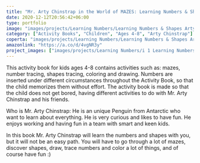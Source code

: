 ```yaml
---
title: "Mr. Arty Chinstrap in the World of MAZES: Learning Numbers & Shapes"
date: 2020-12-12T20:56:42+06:00
type: portfolio
image: "images/projects/Learning Numbers/Learning Numbers & Shapes Arty Chinstrap.jpg"
category: ["Activity Books", "Children", "Ages 4-8", "Arty Chinstrap"]
coperta: "images/projects/Learning Numbers/Learning Numbers & Shapes Arty Chinstrap.jpg"
amazonlink: "https://a.co/d/4vgNR3y"
project_images: ["images/projects/Learning Numbers/i 1 Learning Numbers & Shapes Arty Chinstrap.jpg", "images/projects/Learning Numbers/i 2 Learning Numbers & Shapes Arty Chinstrap.jpg", "images/projects/Learning Numbers/i 3 Learning Numbers & Shapes Arty Chinstrap.jpg", "images/projects/Learning Numbers/i 4 Learning Numbers & Shapes Arty Chinstrap.jpg", "images/projects/Learning Numbers/i 5 Learning Numbers & Shapes Arty Chinstrap.jpg", "images/projects/Learning Numbers/i 6 Learning Numbers & Shapes Arty Chinstrap.jpg"]
---
```



This activity book for kids ages 4-8 contains activities such as: mazes, number tracing, shapes tracing, coloring and drawing. Numbers are inserted under different circumstances throughout the Activity Book, so that the child memorizes them without effort. The activity book is made so that the child does not get bored, having different activities to do with Mr. Arty Chinstrap and his friends.

Who is Mr. Arty Chinstrap:
He is an unique Penguin from Antarctic who want to learn about everything.
He is very curious and likes to have fun. He enjoys working and having fun in a team with
smart and keen kids.

In this book Mr. Arty Chinstrap will learn the numbers and shapes with you, but it will not
be an easy path. You will have to go through a lot of mazes, discover shapes,
draw, trace numbers and color a lot of things, and of course have fun :)

